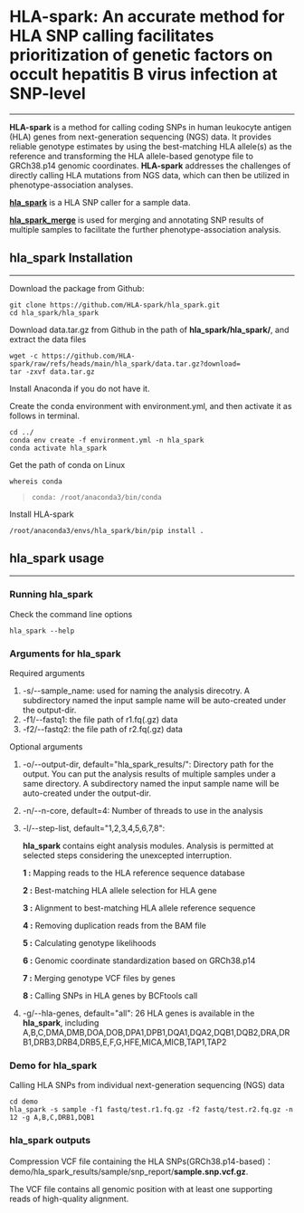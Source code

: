 # HLA-spark: An accurate method for HLA SNP calling facilitates prioritization of genetic factors on occult hepatitis B virus infection at SNP-level

***

**HLA-spark** is a method for calling coding SNPs in human leukocyte antigen (HLA) genes from next-generation sequencing (NGS) data. It provides reliable genotype estimates by using the best-matching HLA allele(s) as the reference and transforming the HLA allele-based genotype file to GRCh38.p14 genomic coordinates. **HLA-spark** addresses the challenges of directly calling HLA mutations from NGS data, which can then be utilized in phenotype-association analyses.

[**hla\_spark**](https://github.com/HLA-spark/hla_spark) is a HLA SNP caller for a sample data. 

[**hla\_spark\_merge**](https://github.com/HLA-spark/hla_spark_merge) is used for merging and annotating SNP results of multiple samples to facilitate the further phenotype-association analysis.

## **hla\_spark** Installation

***

Download the package from Github:

    git clone https://github.com/HLA-spark/hla_spark.git
    cd hla_spark/hla_spark

Download data.tar.gz from Github in the path of **hla_spark/hla_spark/**, and extract the data files 

    wget -c https://github.com/HLA-spark/raw/refs/heads/main/hla_spark/data.tar.gz?download=
    tar -zxvf data.tar.gz

Install Anaconda if you do not have it.

Create the conda environment with environment.yml, and then activate it as follows in terminal.

    cd ../
    conda env create -f environment.yml -n hla_spark
    conda activate hla_spark

Get the path of conda on Linux

```
whereis conda

```

>     conda: /root/anaconda3/bin/conda

Install HLA-spark

    /root/anaconda3/envs/hla_spark/bin/pip install .

## **hla\_spark** usage&#x20;

***

### Running **hla\_spark**

Check the command line options

    hla_spark --help

### Arguments for **hla\_spark**

Required arguments

1.  \-s/--sample\_name: used for naming the analysis direcotry. A subdirectory named the input sample name will be auto-created under the output-dir.
2.  \-f1/--fastq1: the file path of r1.fq(.gz) data
3.  \-f2/--fastq2: the file path of r2.fq(.gz) data

Optional arguments

1.  \-o/--output-dir, default="hla\_spark\_results/": Directory path for the output. You can put the analysis results of multiple samples under a same directory. A subdirectory named the input sample name will be auto-created under the output-dir.
2.  \-n/--n-core, default=4: Number of threads to use in the analysis
3.  \-l/--step-list, default="1,2,3,4,5,6,7,8":&#x20;

    **hla\_spark** contains eight analysis modules. Analysis is permitted at selected steps considering the unexcepted interruption.

    **1 :** Mapping reads to the HLA reference sequence database&#x20;

    **2 :** Best-matching HLA allele selection for HLA gene&#x20;

    **3 :** Alignment to best-matching HLA allele reference sequence&#x20;

    **4 :** Removing duplication reads from the BAM file&#x20;

    **5 :** Calculating genotype likelihoods&#x20;

    **6 :** Genomic coordinate standardization based on GRCh38.p14&#x20;

    **7 :** Merging genotype VCF files by genes&#x20;

    **8 :** Calling SNPs in HLA genes by BCFtools call
4.  \-g/--hla-genes, default="all": 26 HLA genes is available in the **hla\_spark**, including A,B,C,DMA,DMB,DOA,DOB,DPA1,DPB1,DQA1,DQA2,DQB1,DQB2,DRA,DRB1,DRB3,DRB4,DRB5,E,F,G,HFE,MICA,MICB,TAP1,TAP2

### Demo for **hla\_spark**&#x20;

Calling HLA SNPs from individual next-generation sequencing (NGS) data

    cd demo
    hla_spark -s sample -f1 fastq/test.r1.fq.gz -f2 fastq/test.r2.fq.gz -n 12 -g A,B,C,DRB1,DQB1

### **hla\_spark** outputs

Compression VCF file containing the HLA SNPs(GRCh38.p14-based)： demo/hla_spark_results/sample/snp_report/**sample.snp.vcf.gz**.&#x20;

The VCF file contains all genomic position with at least one supporting reads of high-quality alignment. &#x20;

